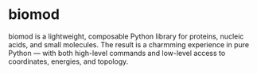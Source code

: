 # biomod
biomod is a lightweight, composable Python library for proteins, nucleic acids, and small molecules. The result is a charmming experience in pure Python — with both high-level commands and low-level access to coordinates, energies, and topology.  
